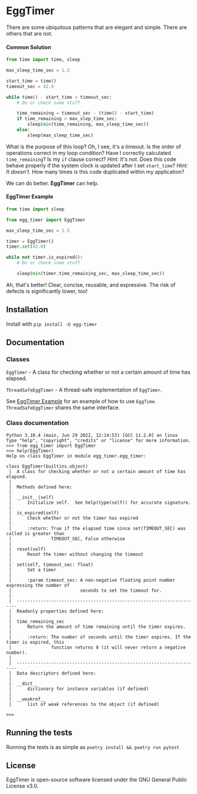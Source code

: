 # EggTimer

There are some ubiquitous patterns that are elegant and simple. There are
others that are not.

#### Common Solution
```python
from time import time, sleep

max_sleep_time_sec = 1.5

start_time = time()
timeout_sec = 42.0

while time() - start_time < timeout_sec:
    # Do or check some stuff

    time_remaining = timeout_sec - (time() - start_time)
    if time_remaining > max_slep_time_sec:
        sleep(min(time_remaining, max_sleep_time_sec))
    else:
        sleep(max_sleep_time_sec)
```

What is the purpose of this loop? Oh, I see, it's a timeout. Is the order of
operations correct in my loop condition? Have I correctly calculated
`time_remaining`?  Is my `if` clause correct? _Hint: It's not._ Does this code
behave properly if the system clock is updated after I set `start_time`? _Hint:
It doesn't._ How many times is this code duplicated within my application?

We can do better. **EggTimer** can help.

#### EggTimer Example
```python
from time import sleep

from egg_timer import EggTimer

max_sleep_time_sec = 1.5

timer = EggTimer()
timer.set(42.0)

while not timer.is_expired():
    # Do or check some stuff

    sleep(min(timer.time_remaining_sec, max_sleep_time_sec))
```

Ah, that's better! Clear, concise, reusable, and expressive. The risk of
defects is significantly lower, too!

## Installation
Install with `pip install -U egg-timer`

## Documentation

### Classes
`EggTimer` - A class for checking whether or not a certain amount of time has
elapsed.

`ThreadSafeEggTimer` - A thread-safe implementation of `EggTimer`.

See [EggTimer Example](#eggtimer-example) for an example of how to use
`EggTime`. `ThreadSafeEggTimer` shares the same interface.

### Class documentation

```pycon
Python 3.10.4 (main, Jun 29 2022, 12:14:53) [GCC 11.2.0] on linux
Type "help", "copyright", "credits" or "license" for more information.
>>> from egg_timer import EggTimer
>>> help(EggTimer)
Help on class EggTimer in module egg_timer.egg_timer:

class EggTimer(builtins.object)
 |  A class for checking whether or not a certain amount of time has elapsed.
 |
 |  Methods defined here:
 |
 |  __init__(self)
 |      Initialize self.  See help(type(self)) for accurate signature.
 |
 |  is_expired(self)
 |      Check whether or not the timer has expired
 |
 |      :return: True if the elapsed time since set(TIMEOUT_SEC) was called is greater than
 |               TIMEOUT_SEC, False otherwise
 |
 |  reset(self)
 |      Reset the timer without changing the timeout
 |
 |  set(self, timeout_sec: float)
 |      Set a timer
 |
 |      :param timeout_sec: A non-negative floating point number expressing the number of
 |                          seconds to set the timeout for.
 |
 |  ----------------------------------------------------------------------
 |  Readonly properties defined here:
 |
 |  time_remaining_sec
 |      Return the amount of time remaining until the timer expires.
 |
 |      :return: The number of seconds until the timer expires. If the timer is expired, this
 |               function returns 0 (it will never return a negative number).
 |
 |  ----------------------------------------------------------------------
 |  Data descriptors defined here:
 |
 |  __dict__
 |      dictionary for instance variables (if defined)
 |
 |  __weakref__
 |      list of weak references to the object (if defined)

>>>
```

## Running the tests

Running the tests is as simple as `poetry install && poetry run pytest`

## License

EggTimer is open-source software licensed under the GNU General Public License
v3.0.
